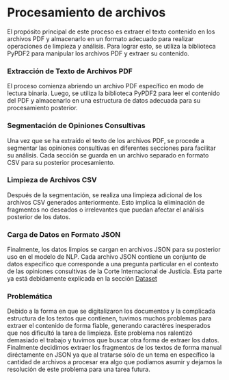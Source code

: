 # Procesamiento de archivos

El propósito principal de este proceso es extraer el texto contenido en los archivos PDF y almacenarlo en un formato adecuado para realizar operaciones de limpieza y análisis. Para lograr esto, se utiliza la biblioteca PyPDF2 para manipular los archivos PDF y extraer su contenido.

### Extracción de Texto de Archivos PDF

El proceso comienza abriendo un archivo PDF específico en modo de lectura binaria. Luego, se utiliza la biblioteca PyPDF2 para leer el contenido del PDF y almacenarlo en una estructura de datos adecuada para su procesamiento posterior.

### Segmentación de Opiniones Consultivas

Una vez que se ha extraído el texto de los archivos PDF, se procede a segmentar las opiniones consultivas en diferentes secciones para facilitar su análisis. Cada sección se guarda en un archivo separado en formato CSV para su posterior procesamiento.

### Limpieza de Archivos CSV

Después de la segmentación, se realiza una limpieza adicional de los archivos CSV generados anteriormente. Esto implica la eliminación de fragmentos no deseados o irrelevantes que puedan afectar el análisis posterior de los datos.

### Carga de Datos en Formato JSON

Finalmente, los datos limpios se cargan en archivos JSON para su posterior uso en el modelo de NLP. Cada archivo JSON contiene un conjunto de datos específico que corresponde a una pregunta particular en el contexto de las opiniones consultivas de la Corte Internacional de Justicia. Esta parte ya está debidamente explicada en la sección [Dataset](../01%20-%20Dataset/ContenidoDataset.md)

### Problemática ##

Debido a la forma en que se digitalizaron los documentos y la complicada estructura de los textos que contienen, tuvimos muchos problemas para extraer el contenido de forma fiable, generando caractéres inesperados que nos dificultó la tarea de limpieza. Este problema nos ralentizó demasiado el trabajo y tuvimos que buscar otra forma de extraer los datos. Finalmente decidimos extraer los fragmentos de los textos de forma manual diréctamente en JSON ya que al tratarse sólo de un tema en específico la cantidad de archivos a procesar era algo que podíamos asumir y dejamos la resolución de este problema para una tarea futura.

